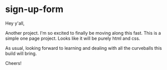 # sign-up-form

Hey y'all,

Another project. I'm so excited to finally be moving along this fast. This is a simple one page project. Looks like it will be purely html and css.

As usual, looking forward to learning and dealing with all the curveballs this build will bring.

Cheers!

